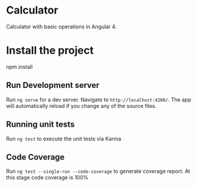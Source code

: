 # Calculator
Calculator with basic operations in Angular 4.

# Install the project
npm install

## Run Development server
Run `ng serve` for a dev server. Navigate to `http://localhost:4200/`. The app will automatically reload if you change any of the source files.

## Running unit tests
Run `ng test` to execute the unit tests via Karma

## Code Coverage
Run `ng test --single-run --code-coverage` to generate coverage report.
At this stage code coverage is 100%